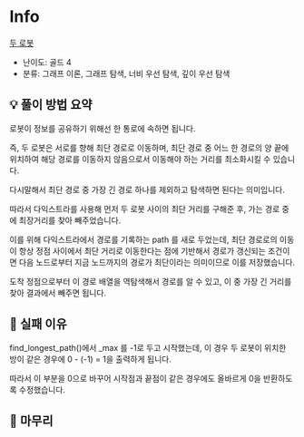 # Info
[두 로봇](https://boj.kr/15971)

- 난이도: 골드 4
- 분류: 그래프 이론, 그래프 탐색, 너비 우선 탐색, 깊이 우선 탐색

## 💡 풀이 방법 요약

로봇이 정보를 공유하기 위해선 한 통로에 속하면 됩니다.

즉, 두 로봇은 서로를 향해 최단 경로로 이동하며, 최단 경로 중 어느 한 경로의 양 끝에 위치하여 해당 경로를 이동하지 않음으로서 이동해야 하는 거리를 최소화시킬 수 있습니다.

다시말해서 최단 경로 중 가장 긴 경로 하나를 제외하고 탐색하면 된다는 의미입니다.

따라서 다익스트라를 사용해 먼저 두 로봇 사이의 최단 거리를 구해준 후, 가는 경로 중에 최장거리를 찾아 빼주었습니다.

이를 위해 다익스트라에서 경로를 기록하는 path 를 새로 두었는데, 최단 경로로의 이동이 항상 정점 사이에서 최단 거리로 이동한다는 점에 기반해서 경로가 갱신되는 조건이면 다음 노드로부터 지금 노드까지의 경로가 최단이라는 의미이므로 이를 저장했습니다.

도착 정점으로부터 이 경로 배열을 역탐색해서 경로를 알 수 있고, 이 중 가장 긴 거리를 찾아 결과에서 빼주면 됩니다.

## 👀 실패 이유

find_longest_path()에서 _max 를 -1로 두고 시작했는데, 이 경우 두 로봇이 위치한 방이 같은 경우에 0 - (-1) = 1을 출력하게 됩니다.

따라서 이 부분을 0으로 바꾸어 시작점과 끝점이 같은 경우에도 올바르게 0을 반환하도록 수정했습니다.

## 🙂 마무리
